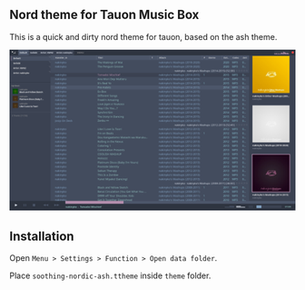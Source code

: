 ## Nord theme for Tauon Music Box

This is a quick and dirty nord theme for tauon, based on the ash theme.

![preview](soothing-nordic-ash.png)

## Installation
Open `Menu > Settings > Function > Open data folder`.

Place `soothing-nordic-ash.ttheme` inside `theme` folder.
